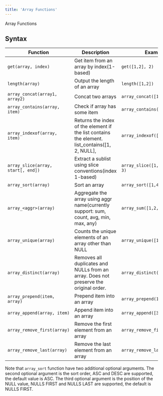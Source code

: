 ```yaml
---
title: 'Array Functions'
---
```


Array Functions

## Syntax

| Function    | Description             |  Example | Result
| ----------- | ------------------ |  ---------- | --------|
| `get(array, index)`  | Get item from an array by index(1-based)     |  `get([1,2], 2)`         |  2
| `length(array)`  | Output the length of an array    |  `length([1,2])`         |  2
| `array_concat(array1, array2)`  | Concat two arrays     |  `array_concat([1,2], [3, 4]`         |  [1,2,3,4]
| `array_contains(array, item)`  | Check if array has some item     |  `array_contains([1,2], 1)`         |  1
| `array_indexof(array, item)`  | Returns the index of the element if the list contains the element.	list_contains([1, 2, NULL],      |  `array_indexof([1,2,9], 9);`         |  3
| `array_slice(array, start[, end])`  | Extract a sublist using slice conventions(index 1-based)     |  `array_slice([1,21,32,4], 2, 3)`         |  `[21, 32]`
| `array_sort(array)`  | Sort an array     |  `array_sort([1,4,3,2])`         |  `[1,2,3,4]`
| `array_<aggr>(array)`  | Aggregate the array using aggr name(currently support: sum, count, avg, min, max, any)     |  `array_sum([1,2,3,4]`         |  10
| `array_unique(array)`  | Counts the unique elements of an array other than NULL |  `array_unique([1,2,3,3,4])`         |  4
| `array_distinct(array)`  | Removes all duplicates and NULLs from an array. Does not preserve the original order.      |  `array_distinct([1,2,2,4])`         |  [1,2,4]
| `array_prepend(item, array)`  | Prepend item into an array      |  `array_prepend(1, [3, 4])`         |  [1,3,4]
| `array_append(array, item)`  | Append item into an array      |  `array_append([3, 4], 5)`         |  [3,4,5]
| `array_remove_first(array)`  | Remove the first element from an array      |  `array_remove_first([1,2,3])`         |  [2,3]
| `array_remove_last(array)`  | Remove the last element from an array      |  `array_remove_last([1,2,3])`         |  [1,2]


Note that `array_sort` function have two additional optional arguments.
The second optional argument is the sort order, ASC and DESC are supported, the default value is ASC.
The third optional argument is the position of the NULL value, NULLS FIRST and NULLS LAST are supported, the default is NULLS FIRST.